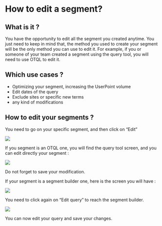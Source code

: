 # How to edit a segment?

## What is it ?

You have the opportunity to edit all the segment you created anytime. You just need to keep in mind that, the method you used to create your segment will be the only method you can use to edit it. For example, if you or someone of your team created a segment using the query tool, you will need to use OTQL to edit it.

## Which use cases ?

* Optimizing your segment, increasing the UserPoint volume
* Edit dates of the query
* Exclude sites or specific new terms
* any kind of modifications

## How to edit your segments ?

You need to go on your specific segment, and then click on “Edit”

![](https://lh6.googleusercontent.com/Tik2KplR7Sp9zs2cCdHIMzYwbePZbfiqoxOSn5PqSHq26y0lWWVJTM4N-EDkfOXmD117JlEhFk2vMxXVVRg9wBMsXKPo4mV5Tv5WG5bNPJYYbLptjKZMvcT84z21N9C0OwI1bURh)

If you segment is an OTQL one, you will find the query tool screen, and you can edit directly your segment : 

![](https://lh4.googleusercontent.com/1DdHMLe5zVHtN722l_4_pgOzjx8wFMmTTCax3iicMK9D7HQsYJ5Ln-WHetnaUCUDag9KlZjoC_OQrSVDaPMxvAvLcfJmp_jwKq15EfQQdnV9fq9OVymjroFrB5dMj1jPvOJ8bV-o)

Do not forget to save your modification.

If your segment is a segment builder one, here is the screen you will have : 

![](https://lh4.googleusercontent.com/fkC18ZpgB4n-_qVVBcGIB7IAGUQOkg_GZCKhxjIRyxZ7IAOs-eXFK8p35TGY178sJhcGA9FOGelRQfbr_l3UZhYIGwxEYmHccuL7IEGKL1GWfXobseYrnInMNj-mXMCud3QC1F0W)

You need to click again on “Edit query” to reach the segment builder.

![](https://lh5.googleusercontent.com/-vvoUktGct6jdpzEgpEZ5ZPwwzV7D1rbP3BZzeKe0g436Tsj6jNHJbW9qEn2E9fHwudAhuMjRo2tWz1Kf0zhgY3qzKoXZzwt2lLsz21mJDYQlmOx3M8OfQuxrMu-eo4fqfim1QYU)

You can now edit your query and save your changes.

